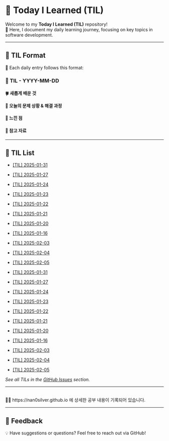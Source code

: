 # 🌟 Today I Learned (TIL)

Welcome to my **Today I Learned (TIL)** repository! <br>
🚀 Here, I document my daily learning journey, focusing on key topics in software development.

---

## 📝 TIL Format

📅 Each daily entry follows this format:

### 📖 TIL - YYYY-MM-DD

#### 🍀 새롭게 배운 것

#### 🍎 오늘의 문제 상황 & 해결 과정

#### 🦄 느낀 점

#### 🐬 참고 자료

---

## 📌 TIL List

- [[TIL] 2025-01-31](https://github.com/nan0silver/TIL/issues/8)
- [[TIL] 2025-01-27](https://github.com/nan0silver/TIL/issues/7)
- [[TIL] 2025-01-24](https://github.com/nan0silver/TIL/issues/6)
- [[TIL] 2025-01-23](https://github.com/nan0silver/TIL/issues/5)
- [[TIL] 2025-01-22](https://github.com/nan0silver/TIL/issues/4)
- [[TIL] 2025-01-21](https://github.com/nan0silver/TIL/issues/3)
- [[TIL] 2025-01-20](https://github.com/nan0silver/TIL/issues/2)
- [[TIL] 2025-01-16](https://github.com/nan0silver/TIL/issues/1)
- [[TIL] 2025-02-03](https://github.com/nan0silver/TIL/issues/9)
- [[TIL] 2025-02-04](https://github.com/nan0silver/TIL/issues/10)
- [[TIL] 2025-02-05](https://github.com/nan0silver/TIL/issues/11)

- [[TIL] 2025-01-31](https://github.com/nan0silver/TIL/issues/8)
- [[TIL] 2025-01-27](https://github.com/nan0silver/TIL/issues/7)
- [[TIL] 2025-01-24](https://github.com/nan0silver/TIL/issues/6)
- [[TIL] 2025-01-23](https://github.com/nan0silver/TIL/issues/5)
- [[TIL] 2025-01-22](https://github.com/nan0silver/TIL/issues/4)
- [[TIL] 2025-01-21](https://github.com/nan0silver/TIL/issues/3)
- [[TIL] 2025-01-20](https://github.com/nan0silver/TIL/issues/2)
- [[TIL] 2025-01-16](https://github.com/nan0silver/TIL/issues/1)
- [[TIL] 2025-02-03](https://github.com/nan0silver/TIL/issues/9)
- [[TIL] 2025-02-04](https://github.com/nan0silver/TIL/issues/10)
- [[TIL] 2025-02-05](https://github.com/nan0silver/TIL/issues/11)


_See all TILs in the [GitHub Issues](https://github.com/nan0silver/TIL/issues) section._

---

<br>
🐯🐯 https://nan0silver.github.io 에 상세한 공부 내용이 기록되어 있습니다.

---

## 💬 Feedback

💡 Have suggestions or questions? Feel free to reach out via GitHub!
